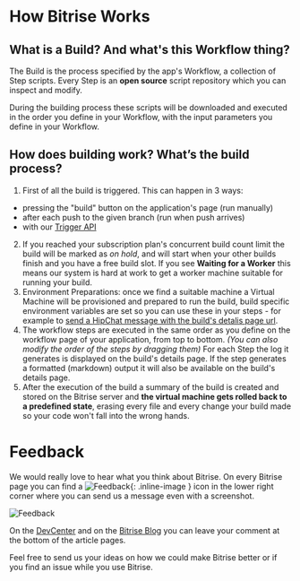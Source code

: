 # How Bitrise Works

## What is a Build? And what's this Workflow thing?

The Build is the process specified by the app's Workflow, a collection of Step scripts.
Every Step is an **open source** script repository which you can inspect and modify.

During the building process these scripts will be downloaded and executed
in the order you define in your Workflow, with the input parameters
you define in your Workflow.

## How does building work? What’s the build process?

1. First of all the build is triggered. This can happen in 3 ways:
  * pressing the "build" button on the application's page (run manually)
  * after each push to the given branch (run when push arrives)
  * with our [Trigger API](/docs/api/build-trigger-api.html)
2. If you reached your subscription plan's concurrent build count limit the build will be
    marked as *on hold*, and will start when your other builds finish
    and you have a free build slot.
    If you see **Waiting for a Worker** this means
    our system is hard at work to get a worker machine suitable for running your build.
3. Environment Preparations: once we find a suitable machine a Virtual Machine will be
    provisioned and prepared to run the build, build specific environment variables
    are set so you can use these in your steps - for example to
    [send a HipChat message with the build's detalis page url](tutorials/hipchat-message.html).
4. The workflow steps are executed in the same order as you
    define on the workflow page of your application,
    from top to bottom. *(You can also modify the order of the steps by dragging them)*
    For each Step the log it generates is displayed on the build's details page.
    If the step generates a formatted (markdown) output it will also be available
    on the build's details page.
5. After the execution of the build
    a summary of the build is created and stored on the Bitrise server
    and **the virtual machine gets rolled back to a predefined state**,
    erasing every file
    and every change your build made
    so your code won't fall into the wrong hands.


# Feedback

We would really love to hear what
you think about Bitrise. On every Bitrise page you can find
a ![Feedback](images/how-bitrise-works/feedback.png "Feedback"){: .inline-image } icon
in the lower right corner where you can send us a message even with a screenshot.  

![Feedback](images/how-bitrise-works/feedback-bubble.png "Feedback")

On the [DevCenter](/) and on the [Bitrise Blog](http://blog.bitrise.io/)
you can leave your comment at the bottom of the article pages.

Feel free to send us your ideas on how we could make Bitrise better
or if you find an issue while you use Bitrise.
